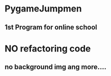 # PygameJumpmen
## 1st Program for online school 
# NO refactoring code
## no background img ang more....
